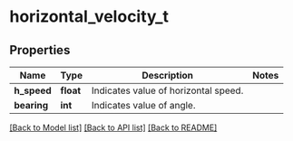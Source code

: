 # horizontal_velocity_t

## Properties
Name | Type | Description | Notes
------------ | ------------- | ------------- | -------------
**h_speed** | **float** | Indicates value of horizontal speed. | 
**bearing** | **int** | Indicates value of angle. | 

[[Back to Model list]](../README.md#documentation-for-models) [[Back to API list]](../README.md#documentation-for-api-endpoints) [[Back to README]](../README.md)


